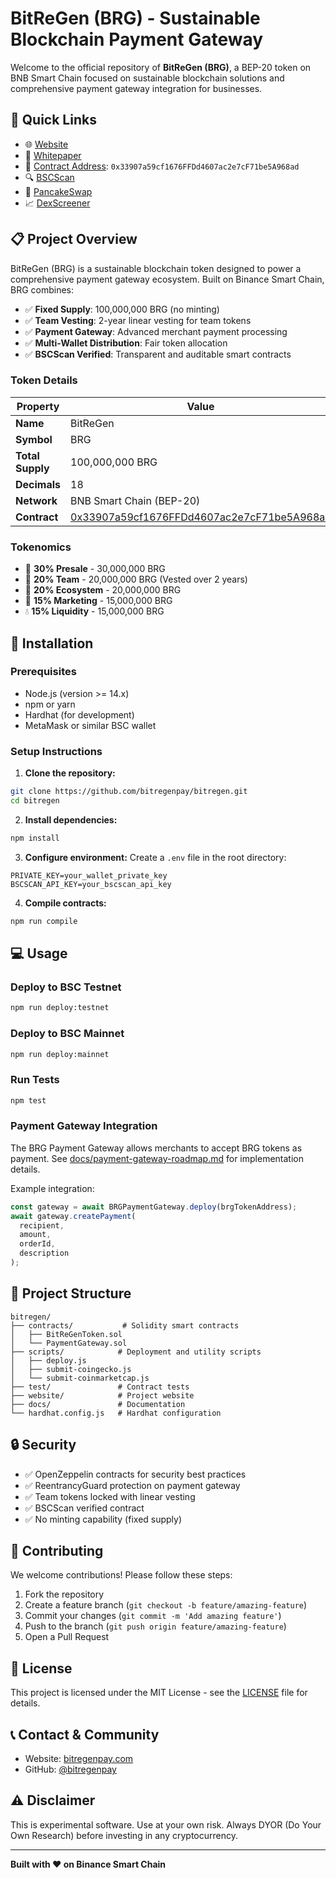 
# BitReGen (BRG) - Sustainable Blockchain Payment Gateway

Welcome to the official repository of **BitReGen (BRG)**, a BEP-20 token on BNB Smart Chain focused on sustainable blockchain solutions and comprehensive payment gateway integration for businesses.

## 🔗 Quick Links

- 🌐 [Website](https://bitregenpay.com)
- 📄 [Whitepaper](docs/whitepaper.pdf)
- 🔐 [Contract Address](https://bscscan.com/token/0x33907a59cf1676FFDd4607ac2e7cF71be5A968ad): `0x33907a59cf1676FFDd4607ac2e7cF71be5A968ad`
- 🔍 [BSCScan](https://bscscan.com/token/0x33907a59cf1676FFDd4607ac2e7cF71be5A968ad)
- 💱 [PancakeSwap](https://pancakeswap.finance/swap?outputCurrency=0x33907a59cf1676FFDd4607ac2e7cF71be5A968ad)
- 📈 [DexScreener](https://dexscreener.com/bsc/0x33907a59cf1676FFDd4607ac2e7cF71be5A968ad)

## 📋 Project Overview

BitReGen (BRG) is a sustainable blockchain token designed to power a comprehensive payment gateway ecosystem. Built on Binance Smart Chain, BRG combines:

- ✅ **Fixed Supply**: 100,000,000 BRG (no minting)
- ✅ **Team Vesting**: 2-year linear vesting for team tokens
- ✅ **Payment Gateway**: Advanced merchant payment processing
- ✅ **Multi-Wallet Distribution**: Fair token allocation
- ✅ **BSCScan Verified**: Transparent and auditable smart contracts

### Token Details

| Property | Value |
|----------|-------|
| **Name** | BitReGen |
| **Symbol** | BRG |
| **Total Supply** | 100,000,000 BRG |
| **Decimals** | 18 |
| **Network** | BNB Smart Chain (BEP-20) |
| **Contract** | [0x33907a59cf1676FFDd4607ac2e7cF71be5A968ad](https://bscscan.com/token/0x33907a59cf1676FFDd4607ac2e7cF71be5A968ad) |

### Tokenomics

- 🎯 **30% Presale** - 30,000,000 BRG
- 👥 **20% Team** - 20,000,000 BRG (Vested over 2 years)
- 🌱 **20% Ecosystem** - 20,000,000 BRG
- 📢 **15% Marketing** - 15,000,000 BRG
- 💧 **15% Liquidity** - 15,000,000 BRG

## 🚀 Installation

### Prerequisites

- Node.js (version >= 14.x)
- npm or yarn
- Hardhat (for development)
- MetaMask or similar BSC wallet

### Setup Instructions

1. **Clone the repository:**
```bash
git clone https://github.com/bitregenpay/bitregen.git
cd bitregen
```

2. **Install dependencies:**
```bash
npm install
```

3. **Configure environment:**
Create a `.env` file in the root directory:
```env
PRIVATE_KEY=your_wallet_private_key
BSCSCAN_API_KEY=your_bscscan_api_key
```

4. **Compile contracts:**
```bash
npm run compile
```

## 💻 Usage

### Deploy to BSC Testnet

```bash
npm run deploy:testnet
```

### Deploy to BSC Mainnet

```bash
npm run deploy:mainnet
```

### Run Tests

```bash
npm test
```

### Payment Gateway Integration

The BRG Payment Gateway allows merchants to accept BRG tokens as payment. See [docs/payment-gateway-roadmap.md](docs/payment-gateway-roadmap.md) for implementation details.

Example integration:
```javascript
const gateway = await BRGPaymentGateway.deploy(brgTokenAddress);
await gateway.createPayment(
  recipient,
  amount,
  orderId,
  description
);
```

## 📁 Project Structure

```
bitregen/
├── contracts/           # Solidity smart contracts
│   ├── BitReGenToken.sol
│   └── PaymentGateway.sol
├── scripts/            # Deployment and utility scripts
│   ├── deploy.js
│   ├── submit-coingecko.js
│   └── submit-coinmarketcap.js
├── test/               # Contract tests
├── website/            # Project website
├── docs/               # Documentation
└── hardhat.config.js   # Hardhat configuration
```

## 🔒 Security

- ✅ OpenZeppelin contracts for security best practices
- ✅ ReentrancyGuard protection on payment gateway
- ✅ Team tokens locked with linear vesting
- ✅ BSCScan verified contract
- ✅ No minting capability (fixed supply)

## 🤝 Contributing

We welcome contributions! Please follow these steps:

1. Fork the repository
2. Create a feature branch (`git checkout -b feature/amazing-feature`)
3. Commit your changes (`git commit -m 'Add amazing feature'`)
4. Push to the branch (`git push origin feature/amazing-feature`)
5. Open a Pull Request

## 📄 License

This project is licensed under the MIT License - see the [LICENSE](LICENSE) file for details.

## 📞 Contact & Community

- Website: [bitregenpay.com](https://bitregenpay.com)
- GitHub: [@bitregenpay](https://github.com/bitregenpay)

## ⚠️ Disclaimer

This is experimental software. Use at your own risk. Always DYOR (Do Your Own Research) before investing in any cryptocurrency.

---

**Built with ❤️ on Binance Smart Chain**
